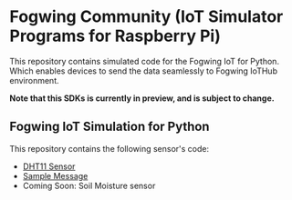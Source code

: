 # **Fogwing Community** (IoT Simulator Programs for Raspberry Pi)

This repository contains simulated code for the Fogwing IoT for Python. Which enables devices to send the data seamlessly to Fogwing IoTHub environment.

**Note that this SDKs is currently in preview, and is subject to change.**

## Fogwing IoT Simulation for Python
This repository contains the following sensor's code:
* [DHT11 Sensor](https://github.com/factana/fogwing-simulator-for-raspberry-python/tree/master/fw-iothub-dht11-sensor)
* [Sample Message](https://github.com/factana/fogwing-simulator-for-raspberry-python/tree/master/fw-iothub-sample-message)
* Coming Soon: Soil Moisture sensor

##
